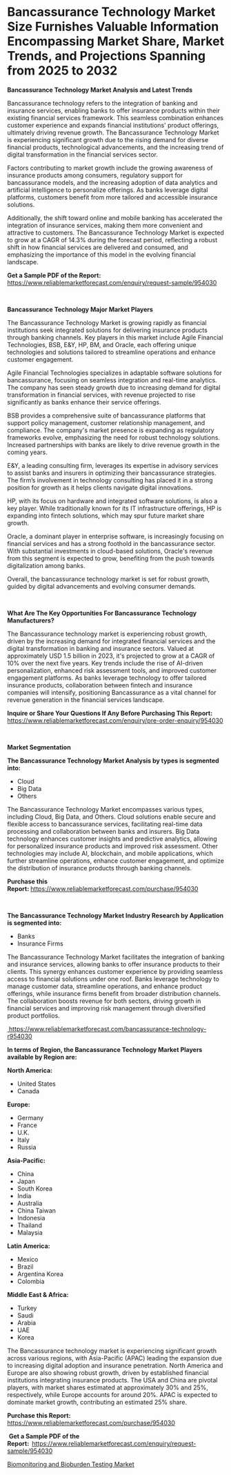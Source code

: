 <p><h1>Bancassurance Technology Market Size Furnishes Valuable Information Encompassing Market Share, Market Trends, and Projections Spanning from 2025 to 2032</h1></p><p><strong>Bancassurance Technology Market Analysis and Latest Trends</strong></p>
<p><p>Bancassurance technology refers to the integration of banking and insurance services, enabling banks to offer insurance products within their existing financial services framework. This seamless combination enhances customer experience and expands financial institutions' product offerings, ultimately driving revenue growth. The Bancassurance Technology Market is experiencing significant growth due to the rising demand for diverse financial products, technological advancements, and the increasing trend of digital transformation in the financial services sector.</p><p>Factors contributing to market growth include the growing awareness of insurance products among consumers, regulatory support for bancassurance models, and the increasing adoption of data analytics and artificial intelligence to personalize offerings. As banks leverage digital platforms, customers benefit from more tailored and accessible insurance solutions.</p><p>Additionally, the shift toward online and mobile banking has accelerated the integration of insurance services, making them more convenient and attractive to customers. The Bancassurance Technology Market is expected to grow at a CAGR of 14.3% during the forecast period, reflecting a robust shift in how financial services are delivered and consumed, and emphasizing the importance of this model in the evolving financial landscape.</p></p>
<p><strong>Get a Sample PDF of the Report:&nbsp;</strong> <a href="https://www.reliablemarketforecast.com/enquiry/request-sample/954030?utm_campaign=2758&utm_medium=2&utm_source=Github&utm_content=ia&utm_term=07032025&utm_id=bancassurance-technology">https://www.reliablemarketforecast.com/enquiry/request-sample/954030</a></p>
<p>&nbsp;</p>
<p><strong>Bancassurance Technology Major Market Players</strong></p>
<p><p>The Bancassurance Technology Market is growing rapidly as financial institutions seek integrated solutions for delivering insurance products through banking channels. Key players in this market include Agile Financial Technologies, BSB, E&Y, HP, BM, and Oracle, each offering unique technologies and solutions tailored to streamline operations and enhance customer engagement.</p><p>Agile Financial Technologies specializes in adaptable software solutions for bancassurance, focusing on seamless integration and real-time analytics. The company has seen steady growth due to increasing demand for digital transformation in financial services, with revenue projected to rise significantly as banks enhance their service offerings.</p><p>BSB provides a comprehensive suite of bancassurance platforms that support policy management, customer relationship management, and compliance. The company's market presence is expanding as regulatory frameworks evolve, emphasizing the need for robust technology solutions. Increased partnerships with banks are likely to drive revenue growth in the coming years.</p><p>E&Y, a leading consulting firm, leverages its expertise in advisory services to assist banks and insurers in optimizing their bancassurance strategies. The firm’s involvement in technology consulting has placed it in a strong position for growth as it helps clients navigate digital innovations.</p><p>HP, with its focus on hardware and integrated software solutions, is also a key player. While traditionally known for its IT infrastructure offerings, HP is expanding into fintech solutions, which may spur future market share growth.</p><p>Oracle, a dominant player in enterprise software, is increasingly focusing on financial services and has a strong foothold in the bancassurance sector. With substantial investments in cloud-based solutions, Oracle's revenue from this segment is expected to grow, benefiting from the push towards digitalization among banks.</p><p>Overall, the bancassurance technology market is set for robust growth, guided by digital advancements and evolving consumer demands.</p></p>
<p>&nbsp;</p>
<p><strong>What Are The Key Opportunities For Bancassurance Technology Manufacturers?</strong></p>
<p><p>The Bancassurance technology market is experiencing robust growth, driven by the increasing demand for integrated financial services and the digital transformation in banking and insurance sectors. Valued at approximately USD 1.5 billion in 2023, it's projected to grow at a CAGR of 10% over the next five years. Key trends include the rise of AI-driven personalization, enhanced risk assessment tools, and improved customer engagement platforms. As banks leverage technology to offer tailored insurance products, collaboration between fintech and insurance companies will intensify, positioning Bancassurance as a vital channel for revenue generation in the financial services landscape.</p></p>
<p><strong>Inquire or Share Your Questions If Any Before Purchasing This Report:</strong> <a href="https://www.reliablemarketforecast.com/enquiry/pre-order-enquiry/954030?utm_campaign=2758&utm_medium=2&utm_source=Github&utm_content=ia&utm_term=07032025&utm_id=bancassurance-technology">https://www.reliablemarketforecast.com/enquiry/pre-order-enquiry/954030</a></p>
<p>&nbsp;</p>
<p><strong>Market Segmentation</strong></p>
<p><strong>The Bancassurance Technology Market Analysis by types is segmented into:</strong></p>
<p><ul><li>Cloud</li><li>Big Data</li><li>Others</li></ul></p>
<p><p>The Bancassurance Technology Market encompasses various types, including Cloud, Big Data, and Others. Cloud solutions enable secure and flexible access to bancassurance services, facilitating real-time data processing and collaboration between banks and insurers. Big Data technology enhances customer insights and predictive analytics, allowing for personalized insurance products and improved risk assessment. Other technologies may include AI, blockchain, and mobile applications, which further streamline operations, enhance customer engagement, and optimize the distribution of insurance products through banking channels.</p></p>
<p><strong>Purchase this Report:&nbsp;</strong><a href="https://www.reliablemarketforecast.com/purchase/954030?utm_campaign=2758&utm_medium=2&utm_source=Github&utm_content=ia&utm_term=07032025&utm_id=bancassurance-technology">https://www.reliablemarketforecast.com/purchase/954030</a></p>
<p>&nbsp;</p>
<p><strong>The Bancassurance Technology Market Industry Research by Application is segmented into:</strong></p>
<p><ul><li>Banks</li><li>Insurance Firms</li></ul></p>
<p><p>The Bancassurance Technology Market facilitates the integration of banking and insurance services, allowing banks to offer insurance products to their clients. This synergy enhances customer experience by providing seamless access to financial solutions under one roof. Banks leverage technology to manage customer data, streamline operations, and enhance product offerings, while insurance firms benefit from broader distribution channels. The collaboration boosts revenue for both sectors, driving growth in financial services and improving risk management through diversified product portfolios.</p></p>
<p><a href="https://www.reliablemarketforecast.com/bancassurance-technology-r954030?utm_campaign=2758&utm_medium=2&utm_source=Github&utm_content=ia&utm_term=07032025&utm_id=bancassurance-technology">&nbsp;https://www.reliablemarketforecast.com/bancassurance-technology-r954030</a></p>
<p><strong>In terms of Region, the Bancassurance Technology Market Players available by Region are:</strong></p>
<p>
    <p> <strong> North America: </strong>
        <ul>
            <li>United States</li>
            <li>Canada</li>
        </ul>
        </p> 
    <p> <strong> Europe: </strong>
        <ul>
            <li>Germany</li>
            <li>France</li>
            <li>U.K.</li>
            <li>Italy</li>
            <li>Russia</li>
        </ul>
        </p> 
    <p> <strong> Asia-Pacific: </strong>
        <ul>
            <li>China</li>
            <li>Japan</li>
            <li>South Korea</li>
            <li>India</li>
            <li>Australia</li>
            <li>China Taiwan</li>
            <li>Indonesia</li>
            <li>Thailand</li>
            <li>Malaysia</li>
        </ul>
        </p> 
    <p> <strong> Latin America: </strong>
        <ul>
            <li>Mexico</li>
            <li>Brazil</li>
            <li>Argentina Korea</li>
            <li>Colombia</li>
        </ul>
        </p> 
    <p> <strong> Middle East & Africa: </strong>
        <ul>
            <li>Turkey</li>
            <li>Saudi</li>
            <li>Arabia</li>
            <li>UAE</li>
            <li>Korea</li>
        </ul>
    </p>
    </p>
<p><p>The Bancassurance technology market is experiencing significant growth across various regions, with Asia-Pacific (APAC) leading the expansion due to increasing digital adoption and insurance penetration. North America and Europe are also showing robust growth, driven by established financial institutions integrating insurance products. The USA and China are pivotal players, with market shares estimated at approximately 30% and 25%, respectively, while Europe accounts for around 20%. APAC is expected to dominate market growth, contributing an estimated 25% share.</p></p>
<p><strong>Purchase this Report: </strong><a href="https://www.reliablemarketforecast.com/purchase/954030?utm_campaign=2758&utm_medium=2&utm_source=Github&utm_content=ia&utm_term=07032025&utm_id=bancassurance-technology">https://www.reliablemarketforecast.com/purchase/954030</a></p>
<p>&nbsp;<strong>Get a Sample PDF of the Report:&nbsp;&nbsp;</strong><a href="https://www.reliablemarketforecast.com/enquiry/request-sample/954030?utm_campaign=2758&utm_medium=2&utm_source=Github&utm_content=ia&utm_term=07032025&utm_id=bancassurance-technology">https://www.reliablemarketforecast.com/enquiry/request-sample/954030</a></p>
<p><strong></strong></p>
<p><p><a href="https://github.com/lizamflotow/Market-Research-Report-List-1/blob/main/biomonitoring-and-bioburden-testing-market.md?utm_campaign=2758&utm_medium=2&utm_source=Github&utm_content=ia&utm_term=07032025&utm_id=bancassurance-technology">Biomonitoring and Bioburden Testing Market</a></p></p>
